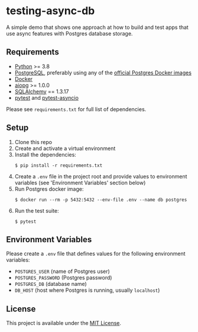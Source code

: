# testing-async-db
A simple demo that shows one approach at how to build and test apps that use async features with Postgres database storage.

## Requirements
- [Python](https://www.python.org/downloads/release/python-380/) >= 3.8
- [PostgreSQL](https://www.postgresql.org/), preferably using any of the [official Postgres Docker images](https://hub.docker.com/_/postgres)
- [Docker](https://www.docker.com/)
- [aiopg](https://aiopg.readthedocs.io/en/stable/) >= 1.0.0
- [SQLAlchemy](https://www.sqlalchemy.org/) == 1.3.17
- [pytest](https://pytest.org/) and [pytest-asyncio](https://github.com/pytest-dev/pytest-asyncio)

Please see `requirements.txt` for full list of dependencies.

## Setup
1. Clone this repo
2. Create and activate a virtual environment
3. Install the dependencies:
    ```console
    $ pip install -r requirements.txt
    ```
4. Create a `.env` file in the project root and provide values to environment variables (see 'Environment Variables' section below)
5. Run Postgres docker image:
    ```console
    $ docker run --rm -p 5432:5432 --env-file .env --name db postgres
    ```
6. Run the test suite:
    ```console
    $ pytest
    ```

## Environment Variables
Please create a `.env` file that defines values for the following environment variables:

- `POSTGRES_USER` (name of Postgres user)
- `POSTGRES_PASSWORD` (Postgres password)
- `POSTGRES_DB` (database name)
- `DB_HOST` (host where Postgres is running, usually `localhost`)

## License
This project is available under the [MIT License](https://opensource.org/licenses/MIT).


